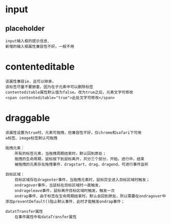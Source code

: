 # input

## placeholder
    input输入框的提示信息、
    新增的输入框属性兼容性不好，一般不用

# contenteditable
    该属性兼容ie，且可以继承，
    该标签尽量不要嵌套，因为在子元素中可以删除标签
    contenteditable属性默认值为false。改为true之后，元素文字可修改
    <span contenteditable="true">此处文字可修改</span>

# draggable
    该属性设置为true时，元素可拖拽，但兼容性不好，仅chrome和safari下可用
    a标签、image标签默认可拖拽
    
    拖拽元素：
        所有的标签元素，当拖拽周期结束时，默认回到原处；
        拖拽的生命周期，鼠标按下到鼠标离开，共分三个部分，开始，进行中，结束
        被拖拽的元素存在拖拽事件，dragstart，drag，dragend，可进行事件监听

    目标区域：
        目标区域存在dragenter事件，当拖拽元素时，鼠标完全进入目标区域时触发；
        ondragover事件，当鼠标在目标区域时一直触发，
        ondrageleave事件，鼠标离开目标区域时触发，触发一次
        ondrap事件，由于标签在生命周期结束时，默认会回到原处，所以需要在ondragover中添加preventDefault()阻止默认事件，此时才能触发ondrap事件；
    
    datatTransfer属性
        在事件属性中有dataTransfer属性 
        
